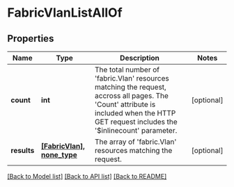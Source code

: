 # FabricVlanListAllOf

## Properties
Name | Type | Description | Notes
------------ | ------------- | ------------- | -------------
**count** | **int** | The total number of &#39;fabric.Vlan&#39; resources matching the request, accross all pages. The &#39;Count&#39; attribute is included when the HTTP GET request includes the &#39;$inlinecount&#39; parameter. | [optional] 
**results** | [**[FabricVlan], none_type**](FabricVlan.md) | The array of &#39;fabric.Vlan&#39; resources matching the request. | [optional] 

[[Back to Model list]](../README.md#documentation-for-models) [[Back to API list]](../README.md#documentation-for-api-endpoints) [[Back to README]](../README.md)


